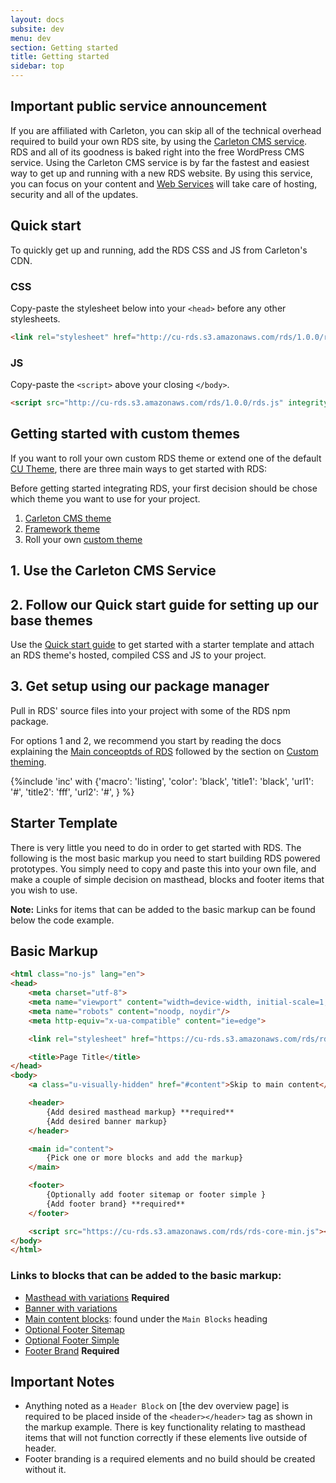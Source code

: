 ```yaml
---
layout: docs
subsite: dev
menu: dev
section: Getting started
title: Getting started
sidebar: top
---
```

## Important public service announcement

If you are affiliated with Carleton, you can skip all of the technical overhead required to build your own RDS site, by using the [Carleton CMS service](https://carleton.ca/webservices/request-a-website/). RDS and all of its goodness is baked right into the free WordPress CMS service. Using the Carleton CMS service is by far the fastest and easiest way to get up and running with a new RDS website. By using this service, you can focus on your content and [Web Services](https://carleton.ca/webservices) will take care of hosting, security and all of the updates.

## Quick start

To quickly get up and running, add the RDS CSS and JS from Carleton's CDN.

### CSS

Copy-paste the stylesheet <link> below into your `<head>` before any other stylesheets.

```html
<link rel="stylesheet" href="http://cu-rds.s3.amazonaws.com/rds/1.0.0/rds.css" integrity="sha384-MCw98/SFnGE8fJT3GXwEOngsV7Zt27NXFoaoApmYm81iuXoPkFOJwJ8ERdknLPMO" crossorigin="anonymous">
```

### JS

Copy-paste the `<script>` above your closing `</body>`.

```html
<script src="http://cu-rds.s3.amazonaws.com/rds/1.0.0/rds.js" integrity="sha384-MCw98/SFnGE8fJT3GXwEOngsV7Zt27NXFoaoApmYm81iuXoPkFOJwJ8ERdknLPMO" crossorigin="anonymous">
```

## Getting started with custom themes

If you want to roll your own custom RDS theme or extend one of the default [CU Theme](#), there are three main ways to get started with RDS:





Before getting started integrating RDS, your first decision should be chose which theme you want to use for your project. 
 
1. [Carleton CMS theme](#)
2. [Framework theme](#)
3. Roll your own [custom theme](#)



## 1. Use the Carleton CMS Service



## 2. Follow our Quick start guide for setting up our base themes

Use the [Quick start guide](#) to get started with a starter template and attach an RDS theme's hosted, compiled CSS and JS to your project.

## 3. Get setup using our package manager

Pull in RDS' source files into your project with some of the RDS npm package.

For options 1 and 2, we recommend you start by reading the docs explaining the [Main conceoptds of RDS](#) followed by the section on [Custom theming](#).
   

{%include 'inc' with {'macro': 'listing', 
    'color': 'black', 
    'title1': 'black', 
    'url1': '#', 
    'title2': 'fff', 
    'url2': '#', 
    } %}
    

## Starter Template

There is very little you need to do in order to get started with RDS. The following is the most basic markup you need to start building RDS powered prototypes. You simply need to copy and paste this into your own file, and make a couple of simple decision on masthead, blocks and footer items that you wish to use.

**Note:** Links for items that can be added to the basic markup can be found below the code example.

## Basic Markup

```html
<html class="no-js" lang="en">
<head>
	<meta charset="utf-8">
	<meta name="viewport" content="width=device-width, initial-scale=1, maximum-scale=5">
	<meta name="robots" content="noodp, noydir"/>
	<meta http-equiv="x-ua-compatible" content="ie=edge">

	<link rel="stylesheet" href="https://cu-rds.s3.amazonaws.com/rds/rds-core-min.css" type="text/css"/>

	<title>Page Title</title>
</head>
<body>
	<a class="u-visually-hidden" href="#content">Skip to main content</a>

	<header>
		{Add desired masthead markup} **required**
		{Add desired banner markup}
	</header>

	<main id="content">
		{Pick one or more blocks and add the markup}
	</main>

	<footer>
		{Optionally add footer sitemap or footer simple }
		{Add footer brand} **required**
	</footer>

	<script src="https://cu-rds.s3.amazonaws.com/rds/rds-core-min.js"></script>
</body>
</html>
```

### Links to blocks that can be added to the basic markup:
- [Masthead with variations]({{site.url}}dev/blocks/header/masthead/) **Required**
- [Banner with variations]({{site.url}}/dev/blocks/header/banner/)
- [Main content blocks]({{site.url}}/dev/): found under the `Main Blocks` heading
- [Optional Footer Sitemap]({{site.url}}/dev/blocks/footer/footersitemap/)
- [Optional Footer Simple]({{site.url}}/dev/blocks/footer/footersimple/)
- [Footer Brand]({{site.url}}/dev/blocks/footer/footerbrand/) **Required**

## Important Notes

- Anything noted as a `Header Block` on [the dev overview page] is required to be placed inside of the `<header></header>` tag as shown in the markup example. There is key functionality relating to masthead items that will not function correctly if these elements live outside of header.
- Footer branding is a required elements and no build should be created without it.
